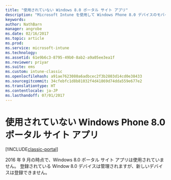 ```yaml
---
title: "使用されていない Windows 8.0 ポータル サイト アプリ"
description: "Microsoft Intune を使用して Windows Phone 8.0 デバイスのモバイル デバイス管理 (MDM) を有効にします。"
keywords: 
author: NathBarn
manager: angrobe
ms.date: 02/16/2017
ms.topic: article
ms.prod: 
ms.service: microsoft-intune
ms.technology: 
ms.assetid: 61e9b6c3-8795-49b0-8ab2-a9a05ee3ea1f
ms.reviewer: priyar
ms.suite: ems
ms.custom: intune-classic
ms.openlocfilehash: a91ae7623080a6adbcec2f3b2803d14cd0e38433
ms.sourcegitcommit: 34cfebfc1d8b81032f4d41869d74dda559e677e2
ms.translationtype: HT
ms.contentlocale: ja-JP
ms.lasthandoff: 07/01/2017
---
```

#  <a name="windows-phone-80-company-portal-app-deprecated"></a>使用されていない Windows Phone 8.0 ポータル サイト アプリ

[!INCLUDE[classic-portal](../includes/classic-portal.md)]

2016 年 9 月の時点で、Windows 8.0 ポータル サイト アプリは使用されていません。 登録されている Window 8.0 デバイスは管理されますが、新しいデバイスは登録できません。
